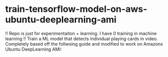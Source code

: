 # train-tensorflow-model-on-aws-ubuntu-deeplearning-ami
!! Repo is just for experimentaiton + learning. I have 0 training in machine learning !!  Train a ML model that detects individual playing cards in video.  Completely based off the follwoing guide and modified to work on Amazons Ubuntu DeepLearning AMI:
